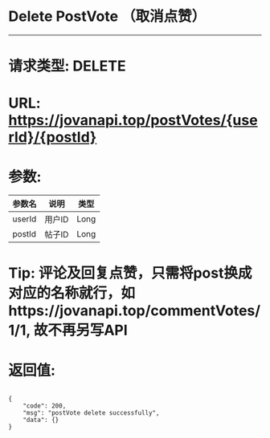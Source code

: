 # Delete PostVote （取消点赞）
---
# 请求类型: DELETE
# URL: https://jovanapi.top/postVotes/{userId}/{postId}
# 参数:
参数名 | 说明                   | 类型
----- |----------------------- | ----
userId | 用户ID   | Long
postId  | 帖子ID        | Long
# Tip: 评论及回复点赞，只需将post换成对应的名称就行，如https://jovanapi.top/commentVotes/1/1, 故不再另写API
# 返回值:
<pre><code>
{
    "code": 200,
    "msg": "postVote delete successfully",
    "data": {}
}
</code></pre>
